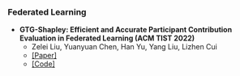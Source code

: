 ### Federated Learning

- **GTG-Shapley: Efficient and Accurate Participant Contribution Evaluation in Federated Learning (ACM TIST 2022)**
  - Zelei Liu, Yuanyuan Chen, Han Yu, Yang Liu, Lizhen Cui
  - [[Paper]](https://dl.acm.org/doi/full/10.1145/3501811)
  - [[Code]](https://github.com/liuzelei13/GTG-Shapley)
